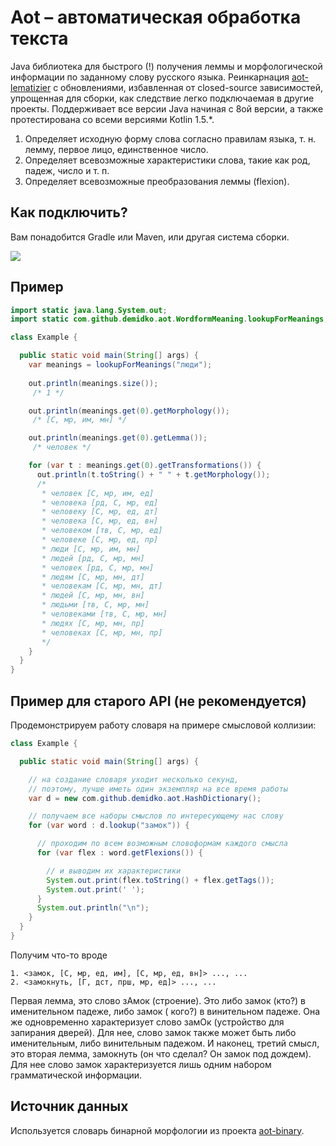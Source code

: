 # Aot – автоматическая обработка текста

Java библиотека для быстрого (!) получения леммы и морфологической информации по заданному слову
русского языка. Реинкарнация [aot-lematizier](https://github.com/bazhenov/aot-lematizer) с
обновлениями, избавленная от closed-source зависимостей, упрощенная для сборки, как следствие легко
подключаемая в другие проекты. Поддерживает все версии Java начиная с 8ой версии, а также
протестирована со всеми версиями Kotlin 1.5.*.

1. Определяет исходную форму слова согласно правилам языка, т. н. лемму, первое лицо, единственное
   число.
2. Определяет всевозможные характеристики слова, такие как род, падеж, число и т. п.
3. Определяет всевозможные преобразования леммы (flexion).

## Как подключить?

Вам понадобится Gradle или Maven, или другая система сборки.

[![](https://jitpack.io/v/demidko/aot.svg)](https://jitpack.io/#demidko/aot)

## Пример

```java
import static java.lang.System.out;
import static com.github.demidko.aot.WordformMeaning.lookupForMeanings;

class Example {

  public static void main(String[] args) {
    var meanings = lookupForMeanings("люди");
    
    out.println(meanings.size());
     /* 1 */

    out.println(meanings.get(0).getMorphology());
     /* [С, мр, им, мн] */

    out.println(meanings.get(0).getLemma());
     /* человек */

    for (var t : meanings.get(0).getTransformations()) {
      out.println(t.toString() + " " + t.getMorphology());
      /*
       * человек [С, мр, им, ед]
       * человека [рд, С, мр, ед]
       * человеку [С, мр, ед, дт]
       * человека [С, мр, ед, вн]
       * человеком [тв, С, мр, ед]
       * человеке [С, мр, ед, пр]
       * люди [С, мр, им, мн]
       * людей [рд, С, мр, мн]
       * человек [рд, С, мр, мн]
       * людям [С, мр, мн, дт]
       * человекам [С, мр, мн, дт]
       * людей [С, мр, мн, вн]
       * людьми [тв, С, мр, мн]
       * человеками [тв, С, мр, мн]
       * людях [С, мр, мн, пр]
       * человеках [С, мр, мн, пр]
       */
    }
  }
}
```

## Пример для старого API (не рекомендуется)

Продемонстрируем работу словаря на примере смысловой коллизии:

```java
class Example {

  public static void main(String[] args) {

    // на создание словаря уходит несколько секунд,
    // поэтому, лучше иметь один экземпляр на все время работы
    var d = new com.github.demidko.aot.HashDictionary();

    // получаем все наборы смыслов по интересующему нас слову
    for (var word : d.lookup("замок")) {

      // проходим по всем возможным словоформам каждого смысла
      for (var flex : word.getFlexions()) {

        // и выводим их характеристики
        System.out.print(flex.toString() + flex.getTags());
        System.out.print(' ');
      }
      System.out.println("\n");
    }
  }
}

```

Получим что-то вроде

```shell
1. <замок, [С, мр, ед, им], [С, мр, ед, вн]> ..., ...
2. <замокнуть, [Г, дст, прш, мр, ед]> ..., ...
```

Первая лемма, это слово зАмок (строение). Это либо замок (кто?) в именительном падеже, либо замок (
кого?) в винительном падеже. Она же одновременно характеризует слово замОк (устройство для запирания
дверей). Для нее, слово замок также может быть либо именительным, либо винительным падежом. И
наконец, третий смысл, это вторая лемма, замокнуть (он что сделал? Он замок под дождем). Для нее
слово замок характеризуется лишь одним набором грамматической информации.

## Источник данных

Используется словарь бинарной морфологии из
проекта [aot-binary](https://github.com/demidko/aot-binary).








